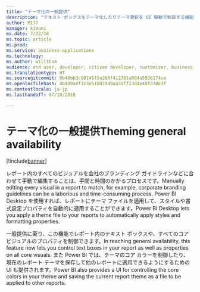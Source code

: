 ```yaml
---
title: "テーマ化の一般提供"
description: "テキスト ボックスをテーマ化したりテーマ更新を UI 駆動で制御する機能"
author: MI77
manager: kimani
ms.date: 7/22/18
ms.topic: article
ms.prod: 
ms.service: business-applications
ms.technology: 
ms.author: willthom
audience: end user, developer, citizen developer, customizer, business analyst, IT pro
ms.translationtype: HT
ms.sourcegitcommit: 0b40bb3c98145f5a260f412701a884a5936174ce
ms.openlocfilehash: 4b489aef3c3e51807d49aa3dff23d4e40f378e3f
ms.contentlocale: ja-jp
ms.lasthandoff: 07/18/2018

---
```


# <a name="theming-general-availability"></a><span data-ttu-id="1a0b2-103">テーマ化の一般提供</span><span class="sxs-lookup"><span data-stu-id="1a0b2-103">Theming general availability</span></span>

[!include[banner](../../../includes/banner.md)]

<span data-ttu-id="1a0b2-104">レポート内のすべてのビジュアルを会社のブランディング ガイドラインなどに合わせて手動で編集することは、手間と時間のかかるプロセスです。</span><span class="sxs-lookup"><span data-stu-id="1a0b2-104">Manually editing every visual in a report to match, for example, corporate branding guidelines can be a laborious and time-consuming process.</span></span> <span data-ttu-id="1a0b2-105">Power BI Desktop を使用すれば、レポートにテーマ ファイルを適用して、スタイルや書式設定プロパティを自動的に適用することができます。</span><span class="sxs-lookup"><span data-stu-id="1a0b2-105">Power BI Desktop lets you apply a theme file to your reports to automatically apply styles and formatting properties.</span></span>

<span data-ttu-id="1a0b2-106">一般提供に至り、この機能でレポート内のテキスト ボックスや、すべてのコア ビジュアルのプロパティを制御できます。</span><span class="sxs-lookup"><span data-stu-id="1a0b2-106">In reaching general availability, this feature now lets you control text boxes in your report as well as properties on all core visuals.</span></span> <span data-ttu-id="1a0b2-107">また Power BI では、テーマのコア カラーを制御したり、現在のレポート テーマを保存して他のレポートに適用できるようにするための UI も提供されます。</span><span class="sxs-lookup"><span data-stu-id="1a0b2-107">Power BI also provides a UI for controlling the core colors in your theme and saving the current report theme as a file to be applied to other reports.</span></span>

<!--
### Who uses this feature
This feature is intended for all report authors. It works without any additional setup. 
## Status
### Development status
In development
#### Target timeframe
October ‘18
-->

